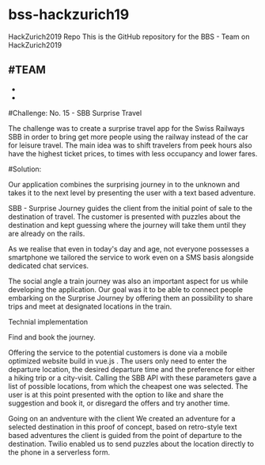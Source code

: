 # bss-hackzurich19
HackZurich2019 Repo
This is the GitHub repository for the BBS - Team on HackZurich2019

#TEAM
- 
-
-


#Challenge:
No. 15 - SBB Surprise Travel

The challenge was to create a surprise travel app for the Swiss Railways SBB in order to bring get more people using the railway instead of the car for leisure travel. The main idea was to shift travelers from peek hours also have the highest ticket prices, to times with less occupancy and lower fares. 

#Solution:

Our application combines the surprising journey in to the unknown and takes it to the next level by presenting the user with a text based adventure. 

SBB - Surprise Journey guides the client from the initial point of sale to the destination of travel. The customer is presented with puzzles about the destination and kept guessing where the journey will take them until they are already on the rails. 

As we realise that even in today's day and age, not everyone possesses a smartphone we tailored the service to work even on a SMS basis alongside dedicated chat services. 

The social angle a train journey was also an important aspect for us while developing the application. Our goal was it to be able to connect people embarking on the Surprise Journey by offering them an possibility to share trips and meet at designated locations in the train. 

Technial implementation

Find and book the journey. 

Offering the service to the potential customers is done via a mobile optimized website build in vue.js . The users only need to enter the departure location, the desired departure time and the preference for either a hiking trip or a city-visit.
Calling the SBB API with these parameters gave a list of possible locations, from which the cheapest one was selected. The user is at this point presented with the option to like and share the suggestion and book it, or disregard the offers and try another time. 

Going on an andventure with the client
We created an adventure for a selected destination in this proof of concept, based on retro-style text based adventures the client is guided from the point of departure to the destination. Twilio enabled us to send puzzles about the location directly to the phone in a serverless form. 

